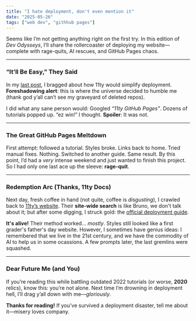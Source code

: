 ```yaml
---
title: "I hate deployment, don't even mention it"
date: "2025-05-26"
tags: ["web dev", "githhub pages"]  
---
```

Seems like I’m not getting anything right on the first try. In this edition of *Dev Odysseys*, I’ll share the rollercoaster of deploying my website—complete with rage-quits, AI rescues, and GitHub Pages chaos.  
<!-- excerpt -->

---

### **“It’ll Be Easy,” They Said**  
In my [last post](https://rsomonte.github.io/posts/post1/), I bragged about how 11ty would simplify deployment. **Foreshadowing alert**: this is where the universe decided to humble me (thank god y’all can’t see my graveyard of deleted repos).  

I did what any sane person would: Googled *“11ty GitHub Pages”*. Dozens of tutorials popped up. “ez win!” I thought. **Spoiler**: It was not.  

---

### **The Great GitHub Pages Meltdown**  
First attempt: followed a tutorial. Styles broke. Links back to home. Tried manual fixes. Nothing. Switched to another guide. Same result. By this point, I’d had a *very* intense weekend and just wanted to finish this project. So I had only one last ace up the sleeve: **rage-quit**.  

---

### **Redemption Arc (Thanks, 11ty Docs)**  
Next day, fresh coffee in hand (not quite, coffee is *disgusting*), I crawled back to [11ty’s website](https://www.11ty.dev/). Their **site-wide search** is like Bruno, we don't talk about it; but after some digging, I struck gold: the [official deployment guide](https://www.11ty.dev/docs/deployment/#deploy-an-eleventy-project-to-github-pages).  

**It's alive!** Their method worked… *mostly*. Styles still looked like a first grader's father's day website. However, I sometimes have genius ideas: I remembered that we live in the 21st century, and we have the commodity of AI to help us in some ocassions. A few prompts later, the last gremlins were squashed.  

---

### **Dear Future Me (and You)**  
If you’re reading this while battling outdated 2022 tutorials (or worse, **2020** relics), know this: you’re not alone. Next time I’m drowning in deployment hell, I’ll drag y’all down with me—*gloriously*.  

**Thanks for reading!** If you’ve survived a deployment disaster, tell me about it—misery loves company.  
